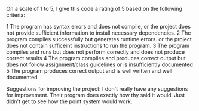 On a scale of 1 to 5, I give this code a rating of 5   based on the following criteria:

1  The program has syntax errors and does not compile, or the project does not provide sufficient information to install necessary dependencies.
2  The program compiles successfully but generates runtime errors. or the project does not contain sufficeint instructions to run the program.
3  The program compiles and runs but does not perform correctly and does not produce correct results
4  The program compiles and produces correct output but does not follow assignment/class guidelines or is insufficiently documented
5  The program produces correct output and is well written and well documented

Suggestions for improving the project:
I don't really have any suggestions for improvement. Their program does exactly how thy said it would. Just didn't get to see how the point system would work.
